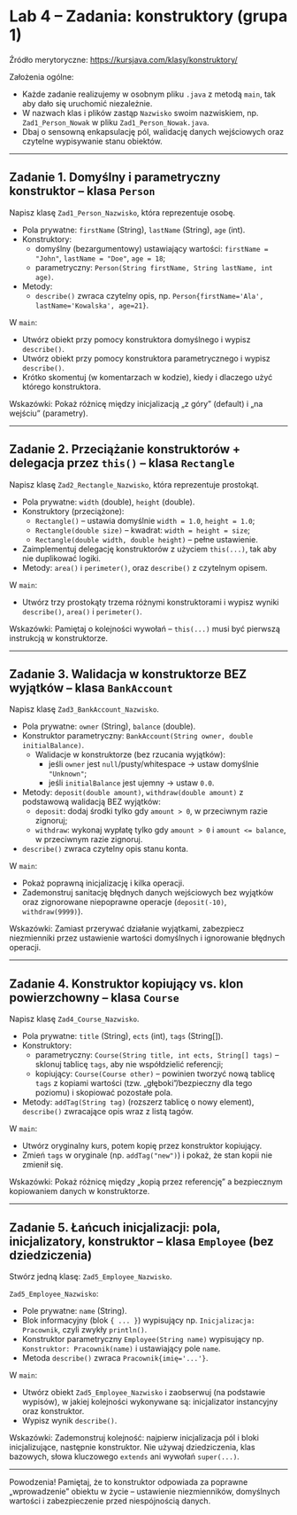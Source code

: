 # Lab 4 – Zadania: konstruktory (grupa 1)

Źródło merytoryczne: https://kursjava.com/klasy/konstruktory/

Założenia ogólne:
- Każde zadanie realizujemy w osobnym pliku `.java` z metodą `main`, tak aby dało się uruchomić niezależnie.
- W nazwach klas i plików zastąp `Nazwisko` swoim nazwiskiem, np. `Zad1_Person_Nowak` w pliku `Zad1_Person_Nowak.java`.
- Dbaj o sensowną enkapsulację pól, walidację danych wejściowych oraz czytelne wypisywanie stanu obiektów.

---

## Zadanie 1. Domyślny i parametryczny konstruktor – klasa `Person`

Napisz klasę `Zad1_Person_Nazwisko`, która reprezentuje osobę.
- Pola prywatne: `firstName` (String), `lastName` (String), `age` (int).
- Konstruktory:
  - domyślny (bezargumentowy) ustawiający wartości: `firstName = "John"`, `lastName = "Doe"`, `age = 18`;
  - parametryczny: `Person(String firstName, String lastName, int age)`.
- Metody:
  - `describe()` zwraca czytelny opis, np. `Person{firstName='Ala', lastName='Kowalska', age=21}`.

W `main`:
- Utwórz obiekt przy pomocy konstruktora domyślnego i wypisz `describe()`.
- Utwórz obiekt przy pomocy konstruktora parametrycznego i wypisz `describe()`.
- Krótko skomentuj (w komentarzach w kodzie), kiedy i dlaczego użyć którego konstruktora.

Wskazówki: Pokaż różnicę między inicjalizacją „z góry” (default) i „na wejściu” (parametry).

---

## Zadanie 2. Przeciążanie konstruktorów + delegacja przez `this()` – klasa `Rectangle`

Napisz klasę `Zad2_Rectangle_Nazwisko`, która reprezentuje prostokąt.
- Pola prywatne: `width` (double), `height` (double).
- Konstruktory (przeciążone):
  - `Rectangle()` – ustawia domyślnie `width = 1.0`, `height = 1.0`;
  - `Rectangle(double size)` – kwadrat: `width = height = size`;
  - `Rectangle(double width, double height)` – pełne ustawienie.
- Zaimplementuj delegację konstruktorów z użyciem `this(...)`, tak aby nie duplikować logiki.
- Metody: `area()` i `perimeter()`, oraz `describe()` z czytelnym opisem.

W `main`:
- Utwórz trzy prostokąty trzema różnymi konstruktorami i wypisz wyniki `describe()`, `area()` i `perimeter()`.

Wskazówki: Pamiętaj o kolejności wywołań – `this(...)` musi być pierwszą instrukcją w konstruktorze.

---

## Zadanie 3. Walidacja w konstruktorze BEZ wyjątków – klasa `BankAccount`

Napisz klasę `Zad3_BankAccount_Nazwisko`.
- Pola prywatne: `owner` (String), `balance` (double).
- Konstruktor parametryczny: `BankAccount(String owner, double initialBalance)`.
  - Walidacje w konstruktorze (bez rzucania wyjątków):
    - jeśli `owner` jest `null`/pusty/whitespace → ustaw domyślnie `"Unknown"`;
    - jeśli `initialBalance` jest ujemny → ustaw `0.0`.
- Metody: `deposit(double amount)`, `withdraw(double amount)` z podstawową walidacją BEZ wyjątków:
  - `deposit`: dodaj środki tylko gdy `amount > 0`, w przeciwnym razie zignoruj;
  - `withdraw`: wykonaj wypłatę tylko gdy `amount > 0` i `amount <= balance`, w przeciwnym razie zignoruj.
- `describe()` zwraca czytelny opis stanu konta.

W `main`:
- Pokaż poprawną inicjalizację i kilka operacji.
- Zademonstruj sanitację błędnych danych wejściowych bez wyjątków oraz zignorowane niepoprawne operacje (`deposit(-10)`, `withdraw(9999)`).

Wskazówki: Zamiast przerywać działanie wyjątkami, zabezpiecz niezmienniki przez ustawienie wartości domyślnych i ignorowanie błędnych operacji.

---

## Zadanie 4. Konstruktor kopiujący vs. klon powierzchowny – klasa `Course`

Napisz klasę `Zad4_Course_Nazwisko`.
- Pola prywatne: `title` (String), `ects` (int), `tags` (String[]).
- Konstruktory:
  - parametryczny: `Course(String title, int ects, String[] tags)` – sklonuj tablicę `tags`, aby nie współdzielić referencji;
  - kopiujący: `Course(Course other)` – powinien tworzyć nową tablicę `tags` z kopiami wartości (tzw. „głęboki”/bezpieczny dla tego poziomu) i skopiować pozostałe pola.
- Metody: `addTag(String tag)` (rozszerz tablicę o nowy element), `describe()` zwracające opis wraz z listą tagów.

W `main`:
- Utwórz oryginalny kurs, potem kopię przez konstruktor kopiujący.
- Zmień `tags` w oryginale (np. `addTag("new")`) i pokaż, że stan kopii nie zmienił się.

Wskazówki: Pokaż różnicę między „kopią przez referencję” a bezpiecznym kopiowaniem danych w konstruktorze.

---

## Zadanie 5. Łańcuch inicjalizacji: pola, inicjalizatory, konstruktor – klasa `Employee` (bez dziedziczenia)

Stwórz jedną klasę: `Zad5_Employee_Nazwisko`.

`Zad5_Employee_Nazwisko`:
- Pole prywatne: `name` (String).
- Blok informacyjny (blok `{ ... }`) wypisujący np. `Inicjalizacja: Pracownik`, czyli zwykły `println()`.
- Konstruktor parametryczny `Employee(String name)` wypisujący np. `Konstruktor: Pracownik(name)` i ustawiający pole `name`.
- Metoda `describe()` zwraca `Pracownik{imię='...'}`.

W `main`:
- Utwórz obiekt `Zad5_Employee_Nazwisko` i zaobserwuj (na podstawie wypisów), w jakiej kolejności wykonywane są: inicjalizator instancyjny oraz konstruktor.
- Wypisz wynik `describe()`.

Wskazówki: Zademonstruj kolejność: najpierw inicjalizacja pól i bloki inicjalizujące, następnie konstruktor. Nie używaj dziedziczenia, klas bazowych, słowa kluczowego `extends` ani wywołań `super(...)`. 

---

Powodzenia! Pamiętaj, że to konstruktor odpowiada za poprawne „wprowadzenie” obiektu w życie – ustawienie niezmienników, domyślnych wartości i zabezpieczenie przed niespójnością danych.